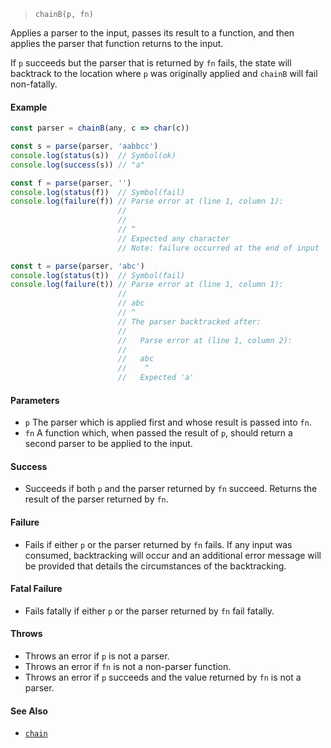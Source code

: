 <!--
 Copyright (c) 2020 Thomas J. Otterson
 
 This software is released under the MIT License.
 https://opensource.org/licenses/MIT
-->

> `chainB(p, fn)`

Applies a parser to the input, passes its result to a function, and then applies the parser that function returns to the input.

If `p` succeeds but the parser that is returned by `fn` fails, the state will backtrack to the location where `p` was originally applied and `chainB` will fail non-fatally.

#### Example

```javascript
const parser = chainB(any, c => char(c))

const s = parse(parser, 'aabbcc')
console.log(status(s))  // Symbol(ok)
console.log(success(s)) // "a"

const f = parse(parser, '')
console.log(status(f))  // Symbol(fail)
console.log(failure(f)) // Parse error at (line 1, column 1):
                        //
                        // 
                        // ^
                        // Expected any character
                        // Note: failure occurred at the end of input

const t = parse(parser, 'abc')
console.log(status(t))  // Symbol(fail)
console.log(failure(t)) // Parse error at (line 1, column 1):
                        //
                        // abc
                        // ^
                        // The parser backtracked after:
                        //
                        //   Parse error at (line 1, column 2):
                        //
                        //   abc
                        //    ^
                        //   Expected 'a'
```

#### Parameters

* `p` The parser which is applied first and whose result is passed into `fn`.
* `fn` A function which, when passed the result of `p`, should return a second parser to be applied to the input.

#### Success

* Succeeds if both `p` and the parser returned by `fn` succeed. Returns the result of the parser returned by `fn`.

#### Failure

* Fails if either `p` or the parser returned by `fn` fails. If any input was consumed, backtracking will occur and an additional error message will be provided that details the circumstances of the backtracking.

#### Fatal Failure

* Fails fatally if either `p` or the parser returned by `fn` fail fatally.

#### Throws

* Throws an error if `p` is not a parser.
* Throws an error if `fn` is not a non-parser function.
* Throws an error if `p` succeeds and the value returned by `fn` is not a parser.

#### See Also

* [`chain`](chain.md)
